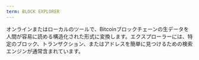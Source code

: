 ```yaml
---
term: BLOCK EXPLORER
---
```


オンラインまたはローカルのツールで、Bitcoinブロックチェーンの生データを人間が容易に読める構造化された形式に変換します。エクスプローラーには、特定のブロック、トランザクション、またはアドレスを簡単に見つけるための検索エンジンが通常含まれています。